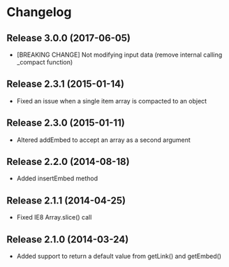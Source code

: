 # Changelog

## Release 3.0.0 (2017-06-05)
 * [BREAKING CHANGE] Not modifying input data (remove internal calling _compact function)

## Release 2.3.1 (2015-01-14)
 * Fixed an issue when a single item array is compacted to an object

## Release 2.3.0 (2015-01-11)
 * Altered addEmbed to accept an array as a second argument

## Release 2.2.0 (2014-08-18)
 * Added insertEmbed method

## Release 2.1.1 (2014-04-25)
 * Fixed IE8 Array.slice() call

## Release 2.1.0 (2014-03-24)
 * Added support to return a default value from getLink() and getEmbed()
